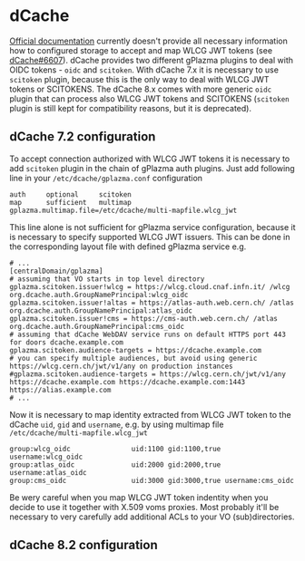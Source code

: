 # dCache

[Official documentation](https://dcache.org/old/manuals/Book-6.2/config-gplazma.shtml#using-openid-connect) currently doesn't provide all necessary information how to configured storage to accept and map WLCG JWT tokens (see [dCache#6607](https://github.com/dCache/dcache/issues/6607)). dCache provides two different gPlazma plugins to deal with OIDC tokens - `oidc` and `scitoken`. With dCache 7.x it is necessary to use `scitoken` plugin, because this is the only way to deal with WLCG JWT tokens or SCITOKENS. The dCache 8.x comes with more generic `oidc` plugin that can process also WLCG JWT tokens and SCITOKENS (`scitoken` plugin is still kept for compatibility reasons, but it is deprecated).

## dCache 7.2 configuration

To accept connection authorized with WLCG JWT tokens it is necessary to add `scitoken` plugin in the chain of gPlazma auth plugins. Just add following line in your `/etc/dcache/gplazma.conf` configuration
```
auth     optional     scitoken
map      sufficient   multimap gplazma.multimap.file=/etc/dcache/multi-mapfile.wlcg_jwt
```

This line alone is not sufficient for gPlazma service configuration, because it is necessary to specify supported WLCG JWT issuers. This can be done in the corresponding layout file with defined gPlazma service e.g.
```
# ...
[centralDomain/gplazma]
# assuming that VO starts in top level directory
gplazma.scitoken.issuer!wlcg = https://wlcg.cloud.cnaf.infn.it/ /wlcg org.dcache.auth.GroupNamePrincipal:wlcg_oidc
gplazma.scitoken.issuer!altas = https://atlas-auth.web.cern.ch/ /atlas org.dcache.auth.GroupNamePrincipal:atlas_oidc
gplazma.scitoken.issuer!cms = https://cms-auth.web.cern.ch/ /atlas org.dcache.auth.GroupNamePrincipal:cms_oidc
# assuming that dCache WebDAV service runs on default HTTPS port 443 for doors dcache.example.com
gplazma.scitoken.audience-targets = https://dcache.example.com
# you can specify multiple audiences, but avoid using generic https://wlcg.cern.ch/jwt/v1/any on production instances
#gplazma.scitoken.audience-targets = https://wlcg.cern.ch/jwt/v1/any https://dcache.example.com https://dcache.example.com:1443 https://alias.example.com
# ...
```

Now it is necessary to map identity extracted from WLCG JWT token to the dCache `uid`, `gid` and `username`, e.g. by using multimap file `/etc/dcache/multi-mapfile.wlcg_jwt`
```
group:wlcg_oidc               uid:1100 gid:1100,true username:wlcg_oidc
group:atlas_oidc              uid:2000 gid:2000,true username:atlas_oidc
group:cms_oidc                uid:3000 gid:3000,true username:cms_oidc
```

Be wery careful when you map WLCG JWT token indentity when you decide to use it together with X.509 voms proxies. Most probably it'll be necessary to very carefully add additional ACLs to your VO (sub)directories.

## dCache 8.2 configuration
